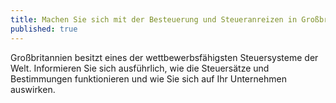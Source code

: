 ```yaml
---
title: Machen Sie sich mit der Besteuerung und Steueranreizen in Großbritannien vertraut
published: true
---
```


Großbritannien besitzt eines der wettbewerbsfähigsten Steuersysteme der Welt. Informieren Sie sich ausführlich, wie die Steuersätze und Bestimmungen funktionieren und wie Sie sich auf Ihr Unternehmen auswirken.
